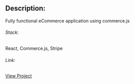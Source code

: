 ## Description:
Fully functional eCommerce application using commerce.js

###### Stack:
React, Commerce.js, Stripe

###### Link:
[View Project](https://commercejs-store-project.netlify.app/)
